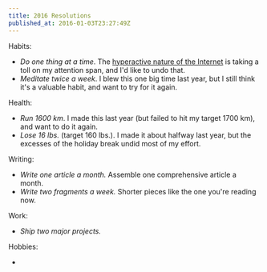 ```yaml
---
title: 2016 Resolutions
published_at: 2016-01-03T23:27:49Z
---
```


Habits:

* _Do one thing at a time_. The [hyperactive nature of the Internet][stephenson]
  is taking a toll on my attention span, and I'd like to undo that.
* _Meditate twice a week_. I blew this one big time last year, but I still
  think it's a valuable habit, and want to try for it again.

Health:

* _Run 1600 km_. I made this last year (but failed to hit my target 1700 km), and
  want to do it again.
* _Lose 16 lbs._ (target 160 lbs.). I made it about halfway last year, but the
  excesses of the holiday break undid most of my effort.

Writing:

* _Write one article a month._ Assemble one comprehensive article a month.
* _Write two fragments a week._ Shorter pieces like the one you're reading now.

Work:

* _Ship two major projects._

Hobbies:

* 

[stephenson]: http://www.nealstephenson.com/social-media.html
